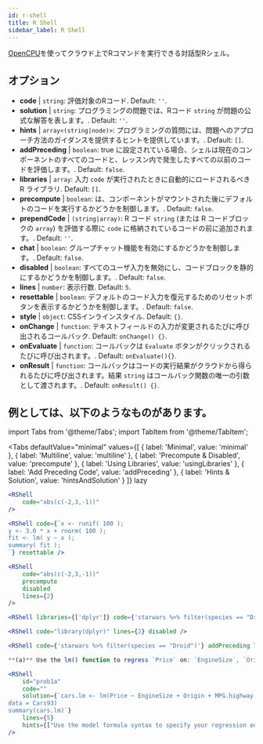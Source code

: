 ```yaml
---
id: r-shell
title: R Shell
sidebar_label: R Shell
---
```


[OpenCPU](https://www.opencpu.org/)を使ってクラウド上でRコマンドを実行できる対話型Rシェル。

## オプション

* __code__ | `string`: 評価対象のRコード. Default: `''`.
* __solution__ | `string`: プログラミングの問題では、Rコード `string` が問題の公式な解答を表します。. Default: `''`.
* __hints__ | `array<(string|node)>`: プログラミングの質問には、問題へのアプローチ方法のガイダンスを提供するヒントを提供しています。. Default: `[]`.
* __addPreceding__ | `boolean`: true に設定されている場合、シェルは現在のコンポーネントのすべてのコードと、レッスン内で発生したすべての以前のコードを評価します。. Default: `false`.
* __libraries__ | `array`: 入力 `code` が実行されたときに自動的にロードされるべき R ライブラリ. Default: `[]`.
* __precompute__ | `boolean`: は、コンポーネントがマウントされた後にデフォルトのコードを実行するかどうかを制御します。. Default: `false`.
* __prependCode__ | `(string|array)`: R コード `string` (または R コードブロックの `array`) を評価する際に `code` に格納されているコードの前に追加されます。. Default: `''`.
* __chat__ | `boolean`: グループチャット機能を有効にするかどうかを制御します。. Default: `false`.
* __disabled__ | `boolean`: すべてのユーザ入力を無効にし、コードブロックを静的にするかどうかを制御します。. Default: `false`.
* __lines__ | `number`: 表示行数. Default: `5`.
* __resettable__ | `boolean`: デフォルトのコード入力を復元するためのリセットボタンを表示するかどうかを制御します。. Default: `false`.
* __style__ | `object`: CSSインラインスタイル. Default: `{}`.
* __onChange__ | `function`: テキストフィールドの入力が変更されるたびに呼び出されるコールバック. Default: `onChange() {}`.
* __onEvaluate__ | `function`: コールバックは `Evaluate` ボタンがクリックされるたびに呼び出されます。. Default: `onEvaluate(){}`.
* __onResult__ | `function`: コールバックはコードの実行結果がクラウドから得られるたびに呼び出されます。結果 `string` はコールバック関数の唯一の引数として渡されます。. Default: `onResult() {}`.


## 例としては、以下のようなものがあります。

import Tabs from '@theme/Tabs';
import TabItem from '@theme/TabItem';

<Tabs
    defaultValue="minimal"
    values={[
        { label: 'Minimal', value: 'minimal' },
        { label: 'Multiline', value: 'multiline' },
        { label: 'Precompute & Disabled', value: 'precompute' },
        { label: 'Using Libraries', value: 'usingLibraries' },
        { label: 'Add Preceding Code', value: 'addPreceding' },
        { label: 'Hints & Solution', value: 'hintsAndSolution' }
    ]}
    lazy
>

<TabItem value="minimal" >

```jsx live
<RShell
    code="abs(c(-2,3,-1))"
/>
```

</TabItem>

<TabItem value="multiline" >

```jsx live
<RShell code={`x <- runif( 100 );
y <- 3.0 * x + rnorm( 100 );
fit <- lm( y ~ x );
summary( fit );
`} resettable />
```

</TabItem>

<TabItem value="precompute" >

```jsx live
<RShell
    code="abs(c(-2,3,-1))"
    precompute
    disabled
    lines={2}
/>
```

</TabItem>

<TabItem value="usingLibraries" >

```jsx live
<RShell libraries={['dplyr']} code={'starwars %>% filter(species == "Droid")'} lines={2} />
```

</TabItem>

<TabItem value="addPreceding" >

```jsx live
<RShell code="library(dplyr)" lines={2} disabled />

<RShell code={'starwars %>% filter(species == "Droid")'} addPreceding lines={2} />
```

</TabItem>

<TabItem value="hintsAndSolution" >

```jsx live
**(a)** Use the lm() function to regress `Price` on: `EngineSize`, `Origin`, `MPG.highway`, `MPG.city` and `Horsepower`.

<RShell 
    id="prob1a"
    code="" 
    solution={`cars.lm <- lm(Price ~ EngineSize + Origin + MPG.highway + MPG.city + Horsepower,
data = Cars93)
summary(cars.lm)`} 
    lines={5} 
    hints={["Use the model formula syntax to specify your regression equation. Type ?formula if you don't remember how formulas work.","You can use the summary() function to retrieve a detailed regression output for a lm object"]}
/>
```

</TabItem>

</Tabs>
